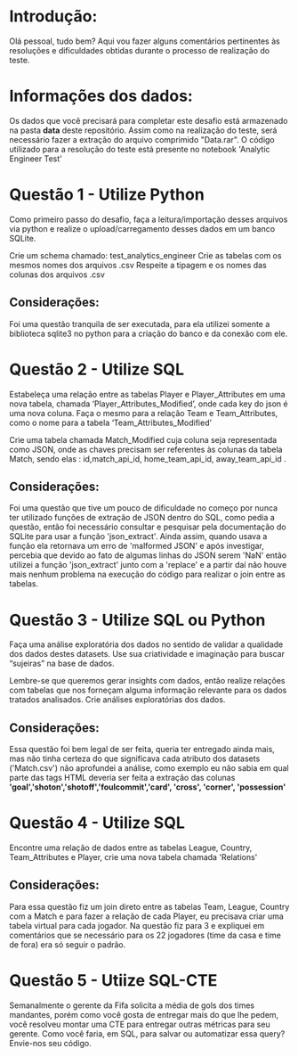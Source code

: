 # **Introdução:**
Olá pessoal, tudo bem? Aqui vou fazer alguns comentários pertinentes às resoluções e dificuldades obtidas durante o processo de realização do teste.

# **Informações dos dados:**

Os dados que você precisará para completar este desafio está armazenado na pasta **data** deste repositório. Assim como na realização do teste, será necessário fazer a extração do arquivo comprimido "Data.rar". O código utilizado para a resolução do teste está presente no notebook 'Analytic Engineer Test'

# **Questão 1 - Utilize Python**

Como primeiro passo do desafio, faça a leitura/importação desses arquivos via python e realize o upload/carregamento desses dados em um banco SQLite.

Crie um schema chamado: test_analytics_engineer
Crie as tabelas com os mesmos nomes dos arquivos .csv
Respeite a tipagem e os nomes das colunas dos arquivos .csv

## **Considerações:**

Foi uma questão tranquila de ser executada, para ela utilizei somente a biblioteca sqlite3 no python para a criação do banco e da conexão com ele.

# **Questão 2 - Utilize SQL**

Estabeleça uma relação entre as tabelas Player e Player_Attributes em uma nova tabela, chamada ‘Player_Attributes_Modified’, onde cada key do json é uma nova coluna. Faça o mesmo para a relação Team e Team_Attributes, como o nome para a tabela ‘Team_Attributes_Modified’

Crie uma tabela chamada Match_Modified cuja coluna seja representada como JSON, onde as chaves precisam ser referentes às colunas da tabela Match, sendo elas : id,match_api_id, home_team_api_id, away_team_api_id .

## **Considerações:**

Foi uma questão que tive um pouco de dificuldade no começo por nunca ter utilizado funções de extração de JSON dentro do SQL, como pedia a questão, então foi necessário consultar e pesquisar pela documentação do SQLite para usar a função 'json_extract'. Ainda assim, quando usava a função ela retornava um erro de 'malformed JSON' e após investigar, percebia que devido ao fato de algumas linhas do JSON serem 'NaN' então utilizei a função 'json_extract' junto com a 'replace' e a partir daí não houve mais nenhum problema na execução do código para realizar o join entre as tabelas.

# **Questão 3 - Utilize SQL ou Python**

Faça uma análise exploratória dos dados no sentido de validar a qualidade dos dados destes datasets. Use sua criatividade e imaginação para buscar “sujeiras” na base de dados.

Lembre-se que queremos gerar insights com dados, então realize relações com tabelas que nos forneçam alguma informação relevante para os dados tratados analisados. Crie análises exploratórias dos dados.

## **Considerações:**
Essa questão foi bem legal de ser feita, queria ter entregado ainda mais, mas não tinha certeza do que significava cada atributo dos datasets ('Match.csv') não aprofundei a análise, como exemplo eu não sabia em qual parte das tags HTML deveria ser feita a extração das colunas **'goal','shoton','shotoff','foulcommit','card', 'cross', 'corner', 'possession'**

# **Questão 4 - Utilize SQL**

Encontre uma relação de dados entre as tabelas League, Country, Team_Attributes e Player, crie uma nova tabela chamada 'Relations'

## **Considerações:**

Para essa questão fiz um join direto entre as tabelas Team, League, Country com a Match e para fazer a relação de cada Player, eu precisava criar uma tabela virtual para cada jogador. Na questão fiz para 3 e expliquei em comentários que se necessário para os 22 jogadores (time da casa e time de fora) era só seguir o padrão.

# **Questão 5 - Utiize SQL-CTE**

Semanalmente o gerente da Fifa solicita a média de gols dos times mandantes, porém como você gosta de entregar mais do que lhe pedem, você resolveu montar uma CTE para entregar outras métricas para seu gerente. Como você faria, em SQL, para salvar ou automatizar essa query? Envie-nos seu código.


